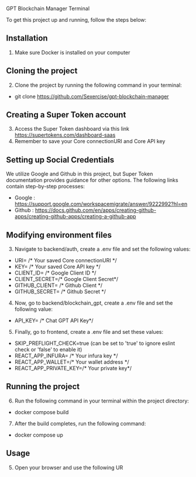 GPT Blockchain Manager Terminal

To get this project up and running, follow the steps below:

## Installation
1. Make sure Docker is installed on your computer

## Cloning the project
2. Clone the project by running the following command in your terminal:
  * git clone https://github.com/Sexercise/gpt-blockchain-manager

## Creating a Super Token account
3. Access the Super Token dashboard via this link https://supertokens.com/dashboard-saas
4. Remember to save your Core connectionURI and Core API key

## Setting up Social Credentials
We utilize Google and Github in this project, but Super Token documentation provides guidance for other options. The following links contain step-by-step processes:
  * Google : https://support.google.com/workspacemigrate/answer/9222992?hl=en
  * Github :  https://docs.github.com/en/apps/creating-github-apps/creating-github-apps/creating-a-github-app

## Modifying environment files
3. Navigate to backend/auth, create a .env file and set the following values:
  * URI=  /* Your saved Core connectionURI */
  * KEY= /* Your saved Core API key */
  * CLIENT_ID= /* Google Client ID */
  * CLIENT_SECRET=/* Google Client Secret*/
  * GITHUB_CLIENT= /* Github Client */
  * GITHUB_SECRET= /* Github Secret */ 
4. Now, go to backend/blockchain_gpt, create a .env file and set the following value:
  * API_KEY= /* Chat GPT API Key*/
5. Finally, go to frontend, create a .env file and set these values:
  * SKIP_PREFLIGHT_CHECK=true (can be set to 'true' to ignore eslint check or 'false' to enable it)
  * REACT_APP_INFURA= /* Your infura key */
  * REACT_APP_WALLET=/* Your wallet address  */
  * REACT_APP_PRIVATE_KEY=/* Your private key*/

## Running the project
6. Run the following command in your terminal within the project directory:
  * docker compose build 
7. After the build completes, run the following command:
  * docker compose up

## Usage
5. Open your browser and use the following UR